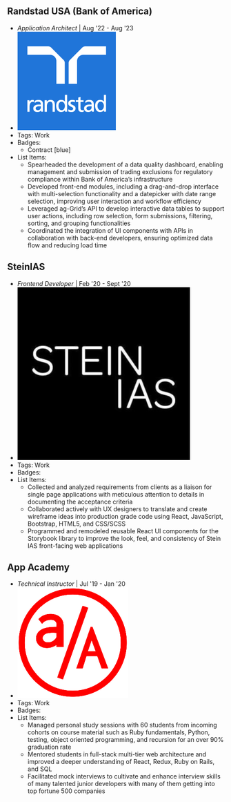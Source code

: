 ## Randstad USA (Bank of America)
- *Application Architect* | Aug '22 - Aug '23
- ![logo512](../assets/randstad.png)
- Tags: Work
- Badges:
  - Contract [blue]
- List Items:
  - Spearheaded the development of a data quality dashboard, enabling management and submission of trading exclusions for regulatory compliance within Bank of America’s infrastructure
  - Developed front-end modules, including a drag-and-drop interface with multi-selection functionality and a datepicker with date range selection, improving user interaction and workflow efficiency
  - Leveraged ag-Grid’s API to develop interactive data tables to support user actions, including row selection, form submissions, filtering, sorting, and grouping functionalities
  - Coordinated the integration of UI components with APIs in collaboration with back-end developers, ensuring optimized data flow and reducing load time

## SteinIAS
- *Frontend Developer* | Feb '20 - Sept '20
- ![logo512](../assets/steinias.png)
- Tags: Work
- Badges:
- List Items:
  - Collected and analyzed requirements from clients as a liaison for single page applications with meticulous attention to details in documenting the acceptance criteria
  - Collaborated actively with UX designers to translate and create wireframe ideas into production grade code using React, JavaScript, Bootstrap, HTML5, and CSS/SCSS
  - Programmed and remodeled reusable React UI components for the Storybook library to improve the look, feel, and consistency of Stein IAS front-facing web applications

## App Academy
- *Technical Instructor* | Jul '19 - Jan '20
- ![logo512](../assets/appacademy.png)
- Tags: Work
- Badges:
- List Items:
  - Managed personal study sessions with 60 students from incoming cohorts on course material such as Ruby fundamentals, Python, testing, object oriented programming, and recursion for an over 90% graduation rate
  - Mentored students in full-stack multi-tier web architecture and improved a deeper understanding of React, Redux, Ruby on Rails, and SQL
  - Facilitated mock interviews to cultivate and enhance interview skills of many talented junior developers with many of them getting into top fortune 500 companies